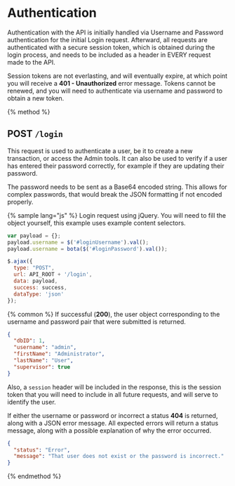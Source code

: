 # Authentication
Authentication with the API is initially handled via Username and Password authentication for the initial Login request. Afterward, all requests are authenticated with a secure session token, which is obtained during the login process, and needs to be included as a header in EVERY request made to the API.

Session tokens are not everlasting, and will eventually expire, at which point you will receive a **401 - Unauthorized** error message. Tokens cannot be renewed, and you will need to authenticate via username and password to obtain a new token.

{% method %}
## POST `/login`

This request is used to authenticate a user, be it to create a new transaction, or access the Admin tools. It can also be used to verify if a user has entered their password correctly, for example if they are updating their password.

The password needs to be sent as a Base64 encoded string. This allows for complex passwords, that would break the JSON formatting if not encoded properly.

{% sample lang="js" %}
Login request using jQuery. You will need to fill the object yourself, this example uses example content selectors.

```js
var payload = {};
payload.username = $('#loginUsername').val();
payload.username = bota($('#loginPassword').val());

$.ajax({
  type: "POST",
  url: API_ROOT + '/login',
  data: payload,
  success: success,
  dataType: 'json'
});
```

{% common %}
If successful (**200**), the user object corresponding to the username and password pair that were submitted is returned.

```json
{
  "dbID": 1,
  "username": "admin",
  "firstName": "Administrator",
  "lastName": "User",
  "supervisor": true
}
```
Also, a `session` header will be included in the response, this is the session token that you will need to include in all future requests, and will serve to identify the user.

If either the username or password or incorrect a status **404** is returned, along with a JSON error message. All expected errors will return a status message, along with a possible explanation of why the error occurred.

```json
{
  "status": "Error",
  "message": "That user does not exist or the password is incorrect."
}
```
{% endmethod %}
